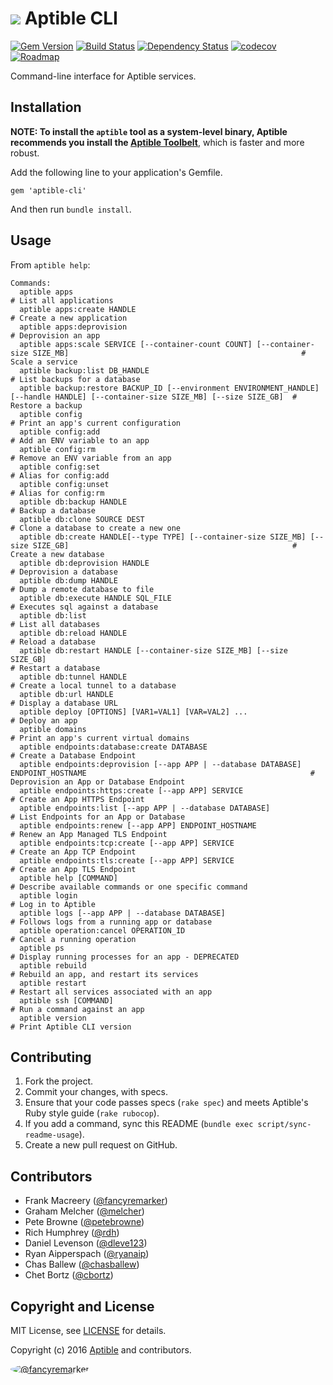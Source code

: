 # ![](https://raw.github.com/aptible/straptible/master/lib/straptible/rails/templates/public.api/icon-60px.png) Aptible CLI

[![Gem Version](https://badge.fury.io/rb/aptible-cli.png)](https://rubygems.org/gems/aptible-cli)
[![Build Status](https://travis-ci.org/aptible/aptible-cli.png?branch=master)](https://travis-ci.org/aptible/aptible-cli)
[![Dependency Status](https://gemnasium.com/aptible/aptible-cli.png)](https://gemnasium.com/aptible/aptible-cli)
[![codecov](https://codecov.io/gh/aptible/aptible-cli/branch/master/graph/badge.svg)](https://codecov.io/gh/aptible/aptible-cli)
[![Roadmap](https://badge.waffle.io/aptible/aptible-cli.svg?label=ready&title=roadmap)](http://waffle.io/aptible/aptible-cli)

Command-line interface for Aptible services.

## Installation

**NOTE: To install the `aptible` tool as a system-level binary, Aptible
recommends you install the
[Aptible Toolbelt](https://support.aptible.com/toolbelt/)**, which is faster
and more robust.

Add the following line to your application's Gemfile.

    gem 'aptible-cli'

And then run `bundle install`.


## Usage

From `aptible help`:

<!-- BEGIN USAGE -->
```
Commands:
  aptible apps                                                                                                                       # List all applications
  aptible apps:create HANDLE                                                                                                         # Create a new application
  aptible apps:deprovision                                                                                                           # Deprovision an app
  aptible apps:scale SERVICE [--container-count COUNT] [--container-size SIZE_MB]                                                    # Scale a service
  aptible backup:list DB_HANDLE                                                                                                      # List backups for a database
  aptible backup:restore BACKUP_ID [--environment ENVIRONMENT_HANDLE] [--handle HANDLE] [--container-size SIZE_MB] [--size SIZE_GB]  # Restore a backup
  aptible config                                                                                                                     # Print an app's current configuration
  aptible config:add                                                                                                                 # Add an ENV variable to an app
  aptible config:rm                                                                                                                  # Remove an ENV variable from an app
  aptible config:set                                                                                                                 # Alias for config:add
  aptible config:unset                                                                                                               # Alias for config:rm
  aptible db:backup HANDLE                                                                                                           # Backup a database
  aptible db:clone SOURCE DEST                                                                                                       # Clone a database to create a new one
  aptible db:create HANDLE[--type TYPE] [--container-size SIZE_MB] [--size SIZE_GB]                                                  # Create a new database
  aptible db:deprovision HANDLE                                                                                                      # Deprovision a database
  aptible db:dump HANDLE                                                                                                             # Dump a remote database to file
  aptible db:execute HANDLE SQL_FILE                                                                                                 # Executes sql against a database
  aptible db:list                                                                                                                    # List all databases
  aptible db:reload HANDLE                                                                                                           # Reload a database
  aptible db:restart HANDLE [--container-size SIZE_MB] [--size SIZE_GB]                                                              # Restart a database
  aptible db:tunnel HANDLE                                                                                                           # Create a local tunnel to a database
  aptible db:url HANDLE                                                                                                              # Display a database URL
  aptible deploy [OPTIONS] [VAR1=VAL1] [VAR=VAL2] ...                                                                                # Deploy an app
  aptible domains                                                                                                                    # Print an app's current virtual domains
  aptible endpoints:database:create DATABASE                                                                                         # Create a Database Endpoint
  aptible endpoints:deprovision [--app APP | --database DATABASE] ENDPOINT_HOSTNAME                                                  # Deprovision an App or Database Endpoint
  aptible endpoints:https:create [--app APP] SERVICE                                                                                 # Create an App HTTPS Endpoint
  aptible endpoints:list [--app APP | --database DATABASE]                                                                           # List Endpoints for an App or Database
  aptible endpoints:renew [--app APP] ENDPOINT_HOSTNAME                                                                              # Renew an App Managed TLS Endpoint
  aptible endpoints:tcp:create [--app APP] SERVICE                                                                                   # Create an App TCP Endpoint
  aptible endpoints:tls:create [--app APP] SERVICE                                                                                   # Create an App TLS Endpoint
  aptible help [COMMAND]                                                                                                             # Describe available commands or one specific command
  aptible login                                                                                                                      # Log in to Aptible
  aptible logs [--app APP | --database DATABASE]                                                                                     # Follows logs from a running app or database
  aptible operation:cancel OPERATION_ID                                                                                              # Cancel a running operation
  aptible ps                                                                                                                         # Display running processes for an app - DEPRECATED
  aptible rebuild                                                                                                                    # Rebuild an app, and restart its services
  aptible restart                                                                                                                    # Restart all services associated with an app
  aptible ssh [COMMAND]                                                                                                              # Run a command against an app
  aptible version                                                                                                                    # Print Aptible CLI version
```
<!-- END USAGE -->

## Contributing

1. Fork the project.
1. Commit your changes, with specs.
1. Ensure that your code passes specs (`rake spec`) and meets Aptible's Ruby style guide (`rake rubocop`).
1. If you add a command, sync this README (`bundle exec script/sync-readme-usage`).
1. Create a new pull request on GitHub.

## Contributors

* Frank Macreery ([@fancyremarker](https://github.com/fancyremarker))
* Graham Melcher ([@melcher](https://github.com/melcher))
* Pete Browne ([@petebrowne](https://github.com/petebrowne))
* Rich Humphrey ([@rdh](https://github.com/rdh))
* Daniel Levenson ([@dleve123](https://github.com/dleve123))
* Ryan Aipperspach ([@ryanaip](https://github.com/ryanaip))
* Chas Ballew ([@chasballew](https://github.com/chasballew))
* Chet Bortz ([@cbortz](https://github.com/cbortz))

## Copyright and License

MIT License, see [LICENSE](LICENSE.md) for details.

Copyright (c) 2016 [Aptible](https://www.aptible.com) and contributors.

[<img src="https://s.gravatar.com/avatar/f7790b867ae619ae0496460aa28c5861?s=60" style="border-radius: 50%;" alt="@fancyremarker" />](https://github.com/fancyremarker)
